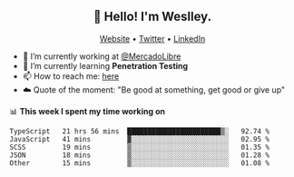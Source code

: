 <h2 align="center">👋 Hello! I'm Weslley.</h2>
<p align="center">
  <a href="http://weslleyneri.com.br">Website</a> •
  <a href="https://twitter.com/Weslley_Neri">Twitter</a> •
  <a href="https://www.linkedin.com/in/weslley-neri-3658908b">LinkedIn</a>
</p>


- 🔭 I’m currently working at [@MercadoLibre](https://github.com/mercadolibre)
- 🌱 I’m currently learning **Penetration Testing**
- 📫 How to reach me: [here](mailto:weslley39@gmail.com)
- ☁️ Quote of the moment: "Be good at something, get good or give up"

📊 **This week I spent my time working on**
<!--START_SECTION:waka-->
```text
TypeScript   21 hrs 56 mins  ███████████████████████▒░   92.74 % 
JavaScript   41 mins         ▓░░░░░░░░░░░░░░░░░░░░░░░░   02.95 % 
SCSS         19 mins         ▒░░░░░░░░░░░░░░░░░░░░░░░░   01.35 % 
JSON         18 mins         ▒░░░░░░░░░░░░░░░░░░░░░░░░   01.28 % 
Other        15 mins         ▒░░░░░░░░░░░░░░░░░░░░░░░░   01.08 % 
```
<!--END_SECTION:waka-->

<!-- Inspired by https://github.com/gruselhaus/gruselhaus -->